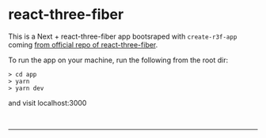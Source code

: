 # react-three-fiber

This is a Next + react-three-fiber app bootsraped with `create-r3f-app` coming [from official repo of react-three-fiber](https://github.com/pmndrs/react-three-next).

To run the app on your machine, run the following from the root dir:

```
> cd app
> yarn
> yarn dev
```

and visit localhost:3000

<br>

---
